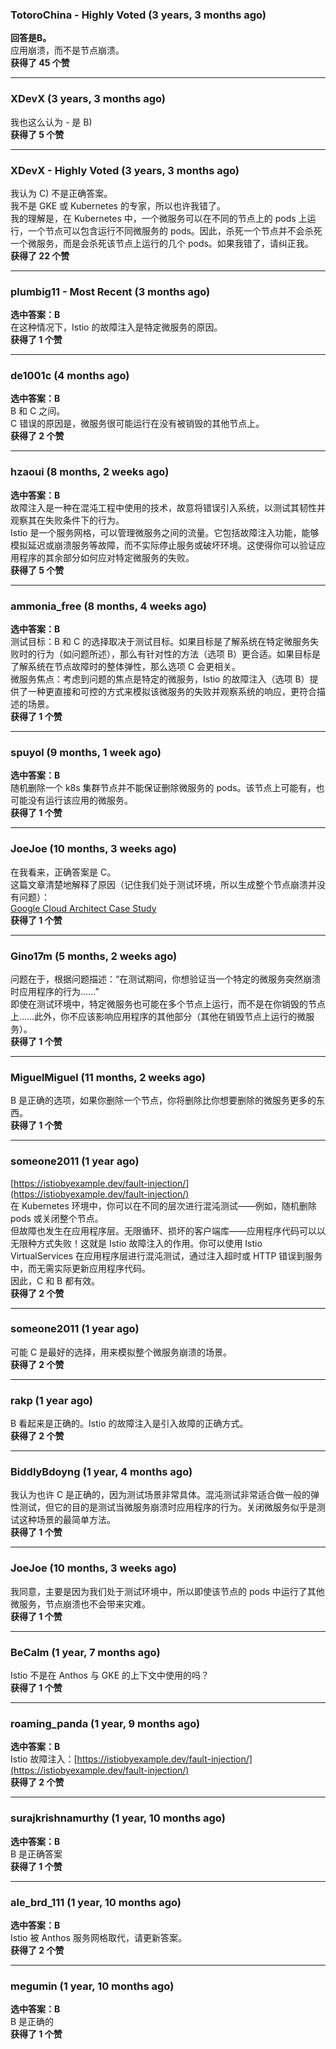 ### TotoroChina - Highly Voted (3 years, 3 months ago)
**回答是B。**    
应用崩溃，而不是节点崩溃。  
**获得了 45 个赞**

---

### XDevX (3 years, 3 months ago)  
我也这么认为 - 是 B)  
**获得了 5 个赞**

---

### XDevX - Highly Voted (3 years, 3 months ago)  
我认为 C) 不是正确答案。    
我不是 GKE 或 Kubernetes 的专家，所以也许我错了。    
我的理解是，在 Kubernetes 中，一个微服务可以在不同的节点上的 pods 上运行，一个节点可以包含运行不同微服务的 pods。因此，杀死一个节点并不会杀死一个微服务，而是会杀死该节点上运行的几个 pods。如果我错了，请纠正我。  
**获得了 22 个赞**

---

### plumbig11 - Most Recent (3 months ago)
**选中答案：B**    
在这种情况下，Istio 的故障注入是特定微服务的原因。  
**获得了 1 个赞**

---

### de1001c (4 months ago)
**选中答案：B**    
B 和 C 之间。    
C 错误的原因是，微服务很可能运行在没有被销毁的其他节点上。  
**获得了 2 个赞**

---

### hzaoui (8 months, 2 weeks ago)
**选中答案：B**    
故障注入是一种在混沌工程中使用的技术，故意将错误引入系统，以测试其韧性并观察其在失败条件下的行为。    
Istio 是一个服务网格，可以管理微服务之间的流量。它包括故障注入功能，能够模拟延迟或崩溃服务等故障，而不实际停止服务或破坏环境。这使得你可以验证应用程序的其余部分如何应对特定微服务的失败。  
**获得了 5 个赞**

---

### ammonia_free (8 months, 4 weeks ago)
**选中答案：B**    
测试目标：B 和 C 的选择取决于测试目标。如果目标是了解系统在特定微服务失败时的行为（如问题所述），那么有针对性的方法（选项 B）更合适。如果目标是了解系统在节点故障时的整体弹性，那么选项 C 会更相关。    
微服务焦点：考虑到问题的焦点是特定的微服务，Istio 的故障注入（选项 B）提供了一种更直接和可控的方式来模拟该微服务的失败并观察系统的响应，更符合描述的场景。  
**获得了 1 个赞**

---

### spuyol (9 months, 1 week ago)
**选中答案：B**    
随机删除一个 k8s 集群节点并不能保证删除微服务的 pods。该节点上可能有，也可能没有运行该应用的微服务。  
**获得了 1 个赞**

---

### JoeJoe (10 months, 3 weeks ago)  
在我看来，正确答案是 C。    
这篇文章清楚地解释了原因（记住我们处于测试环境，所以生成整个节点崩溃并没有问题）：  
[Google Cloud Architect Case Study](https://www.linkedin.com/pulse/google-cloud-architect-case-study-5-biswa-prakash-nayak/)  
**获得了 1 个赞**

---

### Gino17m (5 months, 2 weeks ago)  
问题在于，根据问题描述：“在测试期间，你想验证当一个特定的微服务突然崩溃时应用程序的行为……”    
即使在测试环境中，特定微服务也可能在多个节点上运行，而不是在你销毁的节点上……此外，你不应该影响应用程序的其他部分（其他在销毁节点上运行的微服务）。  
**获得了 1 个赞**

---

### MiguelMiguel (11 months, 2 weeks ago)  
B 是正确的选项，如果你删除一个节点，你将删除比你想要删除的微服务更多的东西。  
**获得了 1 个赞**

---

### someone2011 (1 year ago)
[https://istiobyexample.dev/fault-injection/](https://istiobyexample.dev/fault-injection/)    
在 Kubernetes 环境中，你可以在不同的层次进行混沌测试——例如，随机删除 pods 或关闭整个节点。    
但故障也发生在应用程序层。无限循环、损坏的客户端库——应用程序代码可以以无限种方式失败！这就是 Istio 故障注入的作用。你可以使用 Istio VirtualServices 在应用程序层进行混沌测试，通过注入超时或 HTTP 错误到服务中，而无需实际更新应用程序代码。    
因此，C 和 B 都有效。  
**获得了 2 个赞**

---

### someone2011 (1 year ago)  
可能 C 是最好的选择，用来模拟整个微服务崩溃的场景。  
**获得了 2 个赞**

---

### rakp (1 year ago)  
B 看起来是正确的。Istio 的故障注入是引入故障的正确方式。  
**获得了 2 个赞**

---

### BiddlyBdoyng (1 year, 4 months ago)  
我认为也许 C 是正确的，因为测试场景非常具体。混沌测试非常适合做一般的弹性测试，但它的目的是测试当微服务崩溃时应用程序的行为。关闭微服务似乎是测试这种场景的最简单方法。  
**获得了 1 个赞**

---

### JoeJoe (10 months, 3 weeks ago)  
我同意，主要是因为我们处于测试环境中，所以即使该节点的 pods 中运行了其他微服务，节点崩溃也不会带来灾难。  
**获得了 1 个赞**

---

### BeCalm (1 year, 7 months ago)  
Istio 不是在 Anthos 与 GKE 的上下文中使用的吗？  
**获得了 1 个赞**

---

### roaming_panda (1 year, 9 months ago)
**选中答案：B**    
Istio 故障注入：[https://istiobyexample.dev/fault-injection/](https://istiobyexample.dev/fault-injection/)  
**获得了 2 个赞**

---

### surajkrishnamurthy (1 year, 10 months ago)
**选中答案：B**    
B 是正确答案  
**获得了 1 个赞**

---

### ale_brd_111 (1 year, 10 months ago)
**选中答案：B**    
Istio 被 Anthos 服务网格取代，请更新答案。  
**获得了 2 个赞**

---

### megumin (1 year, 10 months ago)
**选中答案：B**    
B 是正确的  
**获得了 1 个赞**
